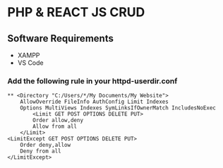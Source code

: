 # PHP & REACT JS CRUD
## Software Requirements
- XAMPP
- VS Code

### Add the following rule in your httpd-userdir.conf
    ** <Directory "C:/Users/*/My Documents/My Website">
        AllowOverride FileInfo AuthConfig Limit Indexes
        Options MultiViews Indexes SymLinksIfOwnerMatch IncludesNoExec
            <Limit GET POST OPTIONS DELETE PUT>
            Order allow,deny
            Allow from all
        </Limit>
    <LimitExcept GET POST OPTIONS DELETE PUT>
        Order deny,allow
        Deny from all
    </LimitExcept>
</Directory>